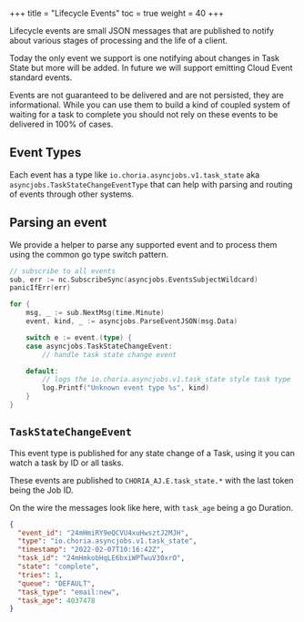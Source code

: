 +++
title = "Lifecycle Events"
toc = true
weight = 40
+++

Lifecycle events are small JSON messages that are published to notify about various stages of processing and the life of a client.

Today the only event we support is one notifying about changes in Task State but more will be added. In future we will support emitting Cloud Event standard events.

Events are not guaranteed to be delivered and are not persisted, they are informational. While you can use them to build a kind of coupled system of waiting for a task to complete you should not rely on these events to be delivered in 100% of cases.

## Event Types

Each event has a type like `io.choria.asyncjobs.v1.task_state` aka `asyncjobs.TaskStateChangeEventType` that can help with parsing and routing of events through other systems.

## Parsing an event

We provide a helper to parse any supported event and to process them using the common go type switch pattern.

```go
// subscribe to all events
sub, err := nc.SubscribeSync(asyncjobs.EventsSubjectWildcard)
panicIfErr(err)

for {
	msg, _ := sub.NextMsg(time.Minute)
	event, kind, _ := asyncjobs.ParseEventJSON(msg.Data)

	switch e := event.(type) {
	case asyncjobs.TaskStateChangeEvent:
		// handle task state change event

	default:
		// logs the io.choria.asyncjobs.v1.task_state style task type
		log.Printf("Unknown event type %s", kind)
	}
}
```

## `TaskStateChangeEvent`

This event type is published for any state change of a Task, using it you can watch a task by ID or all tasks.

These events are published to `CHORIA_AJ.E.task_state.*` with the last token being the Job ID.

On the wire the messages look like here, with `task_age` being a go Duration.

```json
{
  "event_id": "24mHmiRY9eQCVU4xuHwsztJ2MJH",
  "type": "io.choria.asyncjobs.v1.task_state",
  "timestamp": "2022-02-07T10:16:42Z",
  "task_id": "24mHmkobHqLE6bxiWPTwuV30xrO",
  "state": "complete",
  "tries": 1,
  "queue": "DEFAULT",
  "task_type": "email:new",
  "task_age": 4037478
}
```
